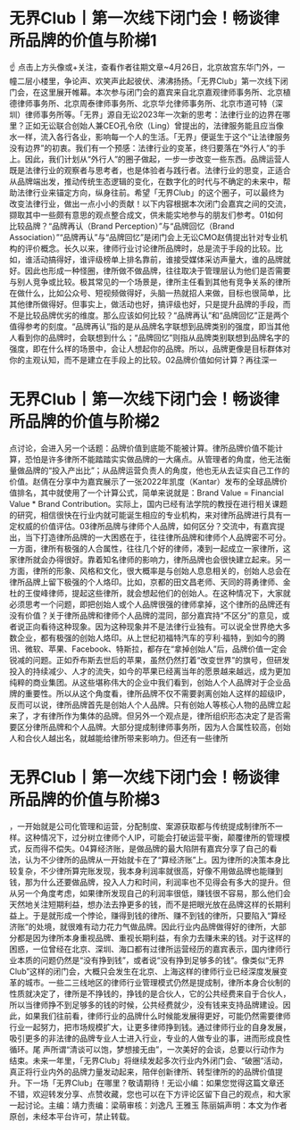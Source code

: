 # 无界Club丨第一次线下闭门会！畅谈律所品牌的价值与阶梯1

☝ 点击上方头像或+关注，查看作者往期文章~4月26日，北京故宫东华门外，一幢二层小楼里，争论声、欢笑声此起彼伏、沸沸扬扬。「无界Club」第一次线下闭门会，在这里展开帷幕。本次参与闭门会的嘉宾来自北京嘉观律师事务所、北京植德律师事务所、北京周泰律师事务所、北京华允律师事务所、北京市道可特（深圳）律师事务所等。「无界」源自无讼2023年一次新的思考：法律行业的边界在哪里？正如无讼联合创始人兼CEO孔令欣（Ling）曾提出的，法律服务能且应当像水一样，流入各行各业，影响每一个人的生活。「无界」便诞生于这个“让法律服务没有边界”的初衷。我们有一个预感：法律行业的变革，终归要落在“外行人”的手上。因此，我们计划从“外行人”的圈子做起，一步一步改变一些东西。品牌运营人既是法律行业的观察者与思考者，也是体验者与践行者。法律行业的思变，正适合从品牌端出发，推动传统生态逻辑的变化，在数字化的时代与不确定的未来中，帮助法律行业来锚定方向，纵身往前。希望「无界Club」的这个圈子，可以最终为改变法律行业，做出一点小小的贡献！以下内容根据本次闭门会嘉宾之间的交流，撷取其中一些颇有意思的观点整合成文，供未能实地参与的朋友们参考。01如何比较品牌？“品牌再认（Brand Perception）”与“品牌回忆（Brand Association）”“品牌再认”与“品牌回忆”是闭门会上无讼CMO赵倩提出针对专业机构的评价概念。长久以来，律师行业讨论律所品牌时，总是流于手段的比较。比如，谁活动搞得好，谁评级榜单上排名靠前，谁接受媒体采访声量大，谁的品牌就好。因此也形成一种怪圈，律所做不做品牌，往往取决于管理层认为他们是否需要与别人竞争或比较。极其常见的一个场景是，律所主任看到其他有竞争关系的律所在做什么，比如公众号、短视频做得好，头脑一热就招人来做，目标也很简单，比其他律所做得好。但事实上，做活动也好，搞评级也好，只是提升品牌的手段，而不是比较品牌优劣的维度。那么应该如何比较？“品牌再认”和“品牌回忆”正是两个值得参考的刻度。“品牌再认”指的是从品牌名字联想到品牌类别的强度，即当其他人看到你的品牌时，会联想到什么；“品牌回忆”则指从品牌类别联想到品牌名字的强度，即在什么样的场景中，会让人想起你的品牌。所以，品牌更像是目标群体对你的主观认知，而不是建立在手段上的比较。02品牌价值如何计算？再往深一

# 无界Club丨第一次线下闭门会！畅谈律所品牌的价值与阶梯2

点讨论，会进入另一个话题：品牌价值到底能不能被计算。律所品牌价值不能计算，恐怕是许多律所不能踏踏实实做品牌的一大痛点。从管理者的角度，他无法衡量做品牌的“投入产出比”；从品牌运营负责人的角度，他也无从去证实自己工作的价值。赵倩在分享中为嘉宾展示了一张2022年凯度（Kantar）发布的全球品牌价值排名，其中就使用了一个计算公式，简单来说就是：Brand Value = Financial Value * Brand Contribution。实际上，国内已经有法学院的教授在进行相关课题的研究，相信很快在行业内就可能诞生相应的专业机构，来对律所品牌进行具有一定权威的价值评估。03律所品牌与律师个人品牌，如何区分？交流中，有嘉宾提出，当下打造律所品牌的一大困惑在于，往往律所品牌和律师个人品牌密不可分。一方面，律所有极强的人合属性，往往几个好的律师，凑到一起成立一家律所，这家律所就会办得很好。靠着知名律师的影响力，律所品牌也会很快建立起来。另一方面，律所的形象、风格和文化，很大概率是与创始人息息相关的，创始人总会在律所品牌上留下极强的个人烙印。比如，京都的田文昌老师、天同的蒋勇律师、金杜的王俊峰律师，提起这些律所，就会想起他们的创始人。在这种情况下，大家就必须思考一个问题，即把创始人或个人品牌很强的律师拿掉，这个律所的品牌还有没有价值？关于律所品牌和律师个人品牌的混同，部分嘉宾持“不区分”的意见，或者说正向看待这种现象。因为这种现象并不是法律行业独有。可以说全世界绝大多数企业，都有极强的创始人烙印。从上世纪初福特汽车的亨利·福特，到如今的腾讯、微软、苹果、Facebook、特斯拉，都存在“拿掉创始人”后，品牌价值一定会锐减的问题。正如乔布斯去世后的苹果，虽然仍然打着“改变世界”的旗号，但研发投入的持续减少、人才的流失，如今的苹果已经离当年的愿景越来越远，成为更加纯粹的商业集团。从这些堪称伟大的企业中我们看到，创始人个人品牌对于企业品牌的重要性。所以从这个角度看，律所品牌不仅不需要剥离创始人这样的超级IP，反而可以说，律所品牌首先是创始人个人品牌。只有创始人等核心人物的品牌立起来了，才有律所作为集体的品牌。但另外一个观点是，律所组织形态决定了是否需要区分律所品牌和个人品牌。大部分提成制律师事务所，因为人合属性较高，创始人和合伙人越出名，就越能给律所带来影响力。但还有一些律所

# 无界Club丨第一次线下闭门会！畅谈律所品牌的价值与阶梯3

，一开始就是公司化管理和运营，分配制度、案源获取都与传统提成制律所不一样。这种情况下，过分树立律师个人IP，可能会打破运营平衡，颠覆律所的管理模式，反而得不偿失。04算经济账，是做品牌的最大陷阱有嘉宾分享了自己的看法，认为不少律所的品牌从一开始就卡在了“算经济账”上。因为律所的决策本身比较复杂，不少律所算完账发现，我本身利润率就很高，好像不用做品牌也能赚到钱，那为什么还要做品牌，投入人力和时间，利润率也不见得会有多大的提升。但从另一个角度考虑，如果律所发现自己的利润率很低，赚钱很不容易，那么他们会天然地关注短期利益，想办法去挣更多的钱，而不是把眼光放在品牌这样的长期利益上。于是就形成一个悖论，赚得到钱的律所、赚不到钱的律所，只要陷入“算经济账”的处境，就很难有动力花力气做品牌。因此行业内品牌做得好的律所，大部分都是因为律所本身重视品牌、重视长期利益，有余力去赚未来的钱。对于这样的困惑，一位曾经在北京、深圳、海口都有过律所运营经历的嘉宾表示，国内律师行业本质的问题仍然是“没有挣到钱”，或者说“没有挣到足够多的钱”。像类似“无界Club”这样的闭门会，大概只会发生在北京、上海这样的律师行业已经深度发展变革的城市。一些二三线地区的律师行业管理模式仍然是提成制，律所本身合伙制的性质就决定了，律所是不挣钱的，挣钱的是合伙人，它的公共经费来自于合伙人，所以当律师挣不到足够多的钱的时候，公共经费就少，没有钱来支持品牌建设。因此，如果我们往前看，律师行业的品牌什么时候能发展得更好，可能仍然需要律师行业一起努力，把市场规模扩大，让更多律师挣到钱。通过律师行业的自身发展，吸引更多的非法律的品牌专业人士进入行业，专业的人做专业的事，进而形成良性循环。尾 声所谓“清谈可以饱，梦想接无由”，一次美好的会谈，总要以行动作为结束。未来一年里，「无界Club」将继续发起多次行业内外闭门会、“破圈”活动，真正将行业内外的品牌力量发动起来，陪伴创新律所、转型律所的的品牌价值提升。下一场「无界Club」在哪里？敬请期待！无讼小编：如果您觉得这篇文章还不错，欢迎转发分享、点赞收藏，您也可以在下方评论区留下自己的观点，和大家一起讨论。主编：靖力责编：梁萌审核：刘逸凡 王雅玉 陈丽娟声明：本文为作者原创，未经本平台许可，禁止转载。

